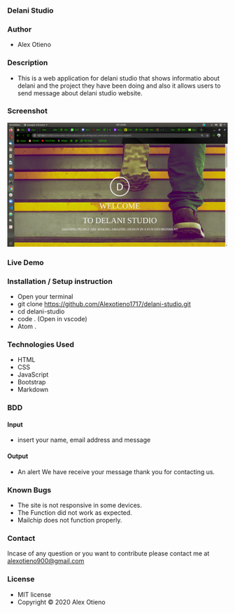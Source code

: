 ### Delani Studio

### Author
* Alex Otieno

### Description
* This is a web application for delani studio that shows informatio about delani and the project they have been doing and also it allows users to send message about delani studio website.

### Screenshot
<img src="assets/Screenshot.png">

### Live Demo

### Installation / Setup instruction
* Open your terminal
* git clone https://github.com/Alexotieno1717/delani-studio.git
* cd delani-studio
* code . (Open in vscode)
* Atom .

### Technologies Used
* HTML
* CSS
* JavaScript
* Bootstrap
* Markdown

### BDD
#### Input
* insert your name, email address and message

#### Output
* An alert We have receive your message thank you for contacting us.

### Known Bugs
* The site is not responsive in some devices.
* The Function did not work as expected.
* Mailchip does not function properly.

### Contact
Incase of any question or you want to contribute please contact me at alexotieno900@gmail.com

### License
* MIT license
* Copyright &copy; 2020 Alex Otieno